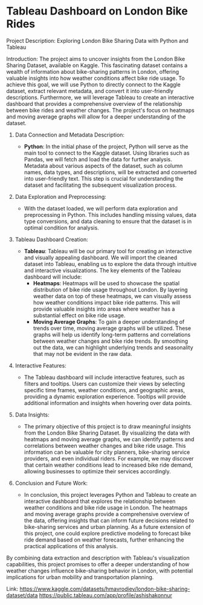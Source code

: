 # Tableau Dashboard on London Bike Rides

Project Description: Exploring London Bike Sharing Data with Python and Tableau

Introduction:
The project aims to uncover insights from the London Bike Sharing Dataset, available on Kaggle. This fascinating dataset contains a wealth of information about bike-sharing patterns in London, offering valuable insights into how weather conditions affect bike ride usage. To achieve this goal, we will use Python to directly connect to the Kaggle dataset, extract relevant metadata, and convert it into user-friendly descriptions. Furthermore, we will leverage Tableau to create an interactive dashboard that provides a comprehensive overview of the relationship between bike rides and weather changes. The project's focus on heatmaps and moving average graphs will allow for a deeper understanding of the dataset.

1. Data Connection and Metadata Description:
   - **Python**: In the initial phase of the project, Python will serve as the main tool to connect to the Kaggle dataset. Using libraries such as Pandas, we will fetch and load the data for further analysis. Metadata about various aspects of the dataset, such as column names, data types, and descriptions, will be extracted and converted into user-friendly text. This step is crucial for understanding the dataset and facilitating the subsequent visualization process.

2. Data Exploration and Preprocessing:
   - With the dataset loaded, we will perform data exploration and preprocessing in Python. This includes handling missing values, data type conversions, and data cleaning to ensure that the dataset is in optimal condition for analysis.

3. Tableau Dashboard Creation:
   - **Tableau**: Tableau will be our primary tool for creating an interactive and visually appealing dashboard. We will import the cleaned dataset into Tableau, enabling us to explore the data through intuitive and interactive visualizations. The key elements of the Tableau dashboard will include:
     - **Heatmaps**: Heatmaps will be used to showcase the spatial distribution of bike ride usage throughout London. By layering weather data on top of these heatmaps, we can visually assess how weather conditions impact bike ride patterns. This will provide valuable insights into areas where weather has a substantial effect on bike ride usage.
     - **Moving Average Graphs**: To gain a deeper understanding of trends over time, moving average graphs will be utilized. These graphs will help us identify long-term patterns and correlations between weather changes and bike ride trends. By smoothing out the data, we can highlight underlying trends and seasonality that may not be evident in the raw data.

4. Interactive Features:
   - The Tableau dashboard will include interactive features, such as filters and tooltips. Users can customize their views by selecting specific time frames, weather conditions, and geographic areas, providing a dynamic exploration experience. Tooltips will provide additional information and insights when hovering over data points.

5. Data Insights:
   - The primary objective of this project is to draw meaningful insights from the London Bike Sharing Dataset. By visualizing the data with heatmaps and moving average graphs, we can identify patterns and correlations between weather changes and bike ride usage. This information can be valuable for city planners, bike-sharing service providers, and even individual riders. For example, we may discover that certain weather conditions lead to increased bike ride demand, allowing businesses to optimize their services accordingly.

6. Conclusion and Future Work:
   - In conclusion, this project leverages Python and Tableau to create an interactive dashboard that explores the relationship between weather conditions and bike ride usage in London. The heatmaps and moving average graphs provide a comprehensive overview of the data, offering insights that can inform future decisions related to bike-sharing services and urban planning. As a future extension of this project, one could explore predictive modeling to forecast bike ride demand based on weather forecasts, further enhancing the practical applications of this analysis.

By combining data extraction and description with Tableau's visualization capabilities, this project promises to offer a deeper understanding of how weather changes influence bike-sharing behavior in London, with potential implications for urban mobility and transportation planning.

Link: https://www.kaggle.com/datasets/hmavrodiev/london-bike-sharing-dataset/data
https://public.tableau.com/app/profile/ashishakonnur
